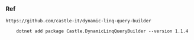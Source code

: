 ﻿### Ref
	https://github.com/castle-it/dynamic-linq-query-builder

```
	dotnet add package Castle.DynamicLinqQueryBuilder --version 1.1.4
```